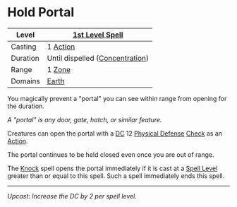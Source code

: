 # Hold Portal

| Level    | [1st Level Spell](1st%20Level%20Spells.md)                            |
| -------- | --------------------------------------------------------------------- |
| Casting  | 1 [Action](../../../../Game%20Procedures/Core%20Procedures/Action.md) |
| Duration | Until dispelled ([Concentration](../../Concentration.md))             |
| Range    | 1 [Zone](../../../../Game%20Procedures/Core%20Procedures/Zone.md)     |
| Domains  | [Earth](../../Spell%20Domains/Earth.md)                               |

You magically prevent a "portal" you can see within range from opening for the duration.

*A "portal" is any door, gate, hatch, or similar feature.*

Creatures can open the portal with a [DC](../../../../Game%20Procedures/Core%20Procedures/DC.md) 12 [Physical Defense](../../../../Player%20Characters/Derived%20Statistics/Physical%20Defense.md) [Check](../../../../Game%20Procedures/Core%20Procedures/Check.md) as an [Action](../../../../Game%20Procedures/Core%20Procedures/Action.md).

The portal continues to be held closed even once you are out of range.

The [Knock](../Level%202/Knock.md) spell opens the portal immediately if it is cast at a [Spell Level](../../Spell%20Level.md) greater than or equal to this spell. Such a spell immediately ends this spell.

---
*Upcast: Increase the DC by 2 per spell level.*
